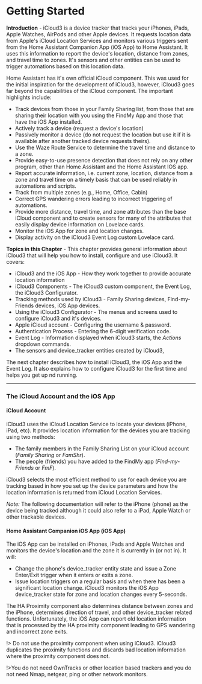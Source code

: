 # Getting Started

**Introduction** - iCloud3 is a device tracker that tracks your iPhones, iPads, Apple Watches, AirPods and other Apple devices. It requests location data from Apple's iCloud  Location Services and monitors various triggers sent from the Home Assistant Companion App (iOS App) to Home Assistant. It uses this information to report the device's location, distance from zones, and travel time to zones. It's sensors and other entities can be used to trigger automations based on this location data. 

Home Assistant has it's own official iCloud component. This was used for the initial inspiration for the development of iCloud3, however, iCloud3 goes far beyond the capabilities of the iCloud component. The important highlights include:

- Track devices from those in your Family Sharing list, from those that are sharing their location with you using the FindMy App and those that have the iOS App installed.
- Actively track a device (request a device's location) 
- Passively monitor a device (do not request the location but use it if it is available after another tracked device requests theirs).
- Use the Waze Route Service to determine the travel time and distance to a zone. 
- Provide easy-to-use presence detection that does not rely on any other program, other than Home Assistant and the Home Assistant IOS app.
- Report accurate information, i.e. current zone, location, distance from a zone and travel time on a timely basis that can be used reliably in automations and scripts.
- Track from multiple zones (e.g., Home, Office, Cabin)
- Correct GPS wandering errors leading to incorrect triggering of automations.
- Provide more distance, travel time, and zone attributes than the base iCloud component and to create sensors for many of the attributes that easily display device information on Lovelace cards.
- Monitor the iOS App for zone and location changes.
- Display activity on the iCloud3 Event Log custom Lovelace card.

**Topics in this Chapter** - This chapter provides general information about iCloud3 that will help you how to install, configure and use iCloud3. It covers:

- iCloud3 and the iOS App - How they work together to provide accurate location information
- iCloud3 Components - The iCloud3 custom component, the Event Log, the iCloud3 Configurator.
- Tracking methods used by iCloud3 - Family Sharing devices, Find-my-Friends devices, iOS App devices.
- Using the iCloud3 Configurator - The menus and screens used to configure iCloud3 and it's devices.
- Apple iCloud account - Configuring the username & password.
- Authentication Process - Entering the 6-digit verification code.
- Event Log - Information displayed when iCloud3 starts, the *Actions* dropdown commands.
- The sensors and device_tracker entities created by iCloud3,

The next chapter describes how to install iCloud3, the iOS App and the Event Log. It also explains how to configure iCloud3 for the first time and helps you get up nd running.

------

### The iCloud Account and the iOS App

#### iCloud Account

iCloud3 uses the iCloud Location Service to locate your devices (iPhone, iPad, etc). It provides location information for the devices you are tracking using two methods:

- The family members in the Family Sharing List on your iCloud account (*Family Sharing* or *FamShr*).
- The people (friends) you have added to the FindMy app (*Find-my-Friends* or *FmF*).

 iCloud3 selects the most efficient method to use for each device you are tracking based in how you set up the device parameters and how the location information is returned from iCloud Location Services. 

*Note:* The following documentation will refer to the iPhone (phone) as the device being tracked although it could also refer to a iPad, Apple Watch or other trackable devices.

#### Home Assistant Companion iOS App (iOS App)

The iOS App can be installed on iPhones, iPads and Apple Watches and monitors the device's location and the zone it is currently in (or not in). It will:

- Change the phone's device_tracker entity state and issue a Zone Enter/Exit trigger when it enters or exits a zone.
- Issue location triggers on a regular basis and when there has been a significant location change.  iCloud3 monitors the iOS App device_tracker state for zone and location changes every 5-seconds. 

The HA Proximity component also determines distance between zones and the iPhone, determines direction of travel, and other device_tracker related functions. Unfortunately, the iOS App can report old location information that is processed by the HA proximity component leading to GPS wandering and incorrect zone exits.

!> Do not use the proximity component when using iCloud3. iCloud3 duplicates the proximity functions and discards bad location information where the proximity component does not. 

!>You do not need OwnTracks or other location based trackers and you do not need Nmap, netgear, ping or other network monitors.


